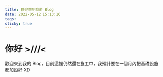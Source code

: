 ```yaml
---
title: 歡迎來到我的 Blog
date: 2022-05-12 15:13:16
tags:
sticky: true
---
```


# 你好 >///<

歡迎來到我的 Blog，目前這裡仍然還在施工中，我預計要在一個月內把基礎設施都加設好 XD